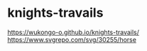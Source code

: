 # knights-travails
https://wukongo-o.github.io/knights-travails/
https://www.svgrepo.com/svg/30255/horse